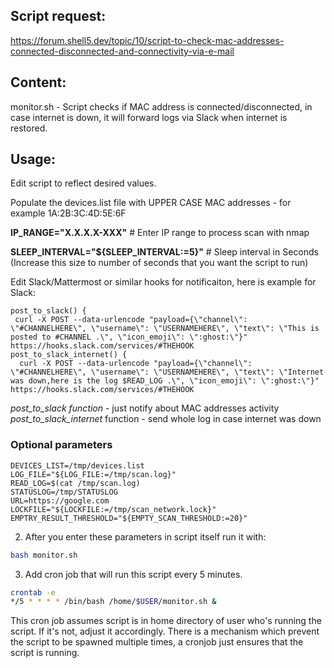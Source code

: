 ## Script request:

https://forum.shell5.dev/topic/10/script-to-check-mac-addresses-connected-disconnected-and-connectivity-via-e-mail

## Content:

monitor.sh - Script checks if MAC address is connected/disconnected, in case internet is down, it will forward logs via Slack when internet is restored.

## Usage:

Edit script to reflect desired values.

Populate the devices.list file with UPPER CASE MAC addresses - for example 1A:2B:3C:4D:5E:6F

**IP_RANGE="X.X.X.X-XXX"** # Enter IP range to process scan with nmap

**SLEEP_INTERVAL="${SLEEP_INTERVAL:=5}"** # Sleep interval in Seconds (Increase this size to number of seconds that you want the script to run)


Edit Slack/Mattermost or similar hooks for notificaiton, here is example for Slack:
```text
post_to_slack() {
 curl -X POST --data-urlencode "payload={\"channel\": \"#CHANNELHERE\", \"username\": \"USERNAMEHERE\", \"text\": \"This is posted to #CHANNEL .\", \"icon_emoji\": \":ghost:\"}" https://hooks.slack.com/services/#THEHOOK
post_to_slack_internet() {
  curl -X POST --data-urlencode "payload={\"channel\": \"#CHANNELHERE\", \"username\": \"USERNAMEHERE\", \"text\": \"Internet was down,here is the log $READ_LOG .\", \"icon_emoji\": \":ghost:\"}" https://hooks.slack.com/services/#THEHOOK
```

*post_to_slack function* - just notify about MAC addresses activity
*post_to_slack_internet* function - send whole log in case internet was down

### Optional parameters
```text
DEVICES_LIST=/tmp/devices.list
LOG_FILE="${LOG_FILE:=/tmp/scan.log}"
READ_LOG=$(cat /tmp/scan.log)
STATUSLOG=/tmp/STATUSLOG
URL=https://google.com
LOCKFILE="${LOCKFILE:=/tmp/scan_network.lock}"
EMPTRY_RESULT_THRESHOLD="${EMPTY_SCAN_THRESHOLD:=20}"
```

2. After you enter these parameters in script itself run it with:

```bash
bash monitor.sh
```
3. Add cron job that will run this script every 5 minutes.
```bash
crontab -e
*/5 * * * * /bin/bash /home/$USER/monitor.sh &
```
This cron job assumes script is in home directory of user who's running the script. If it's not, adjust it accordingly.
There is a mechanism which prevent the script to be spawned multiple times, a cronjob just ensures that the script is running.
